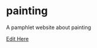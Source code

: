# painting
A pamphlet website about painting

[Edit Here](https://diy-pwa.com/~/gh/barbuto2003/painting)
